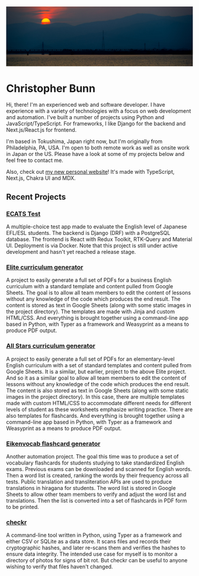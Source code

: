 ![Sunset over the Yoshino River, Tokushima, Japan](/sunset-crop.jpg "Sunset over the Yoshino River, Tokushima, Japan")

# Christopher Bunn

Hi, there! I'm an experienced web and software developer. I have experience with a variety of technologies with a focus on web development and automation. I've built a number of projects using Python and JavaScript/TypeScript. For frameworks, I like Django for the backend and Next.js/React.js for frontend.

I'm based in Tokushima, Japan right now, but I'm originally from Philadelphia, PA, USA. I'm open to both remote work as well as onsite work in Japan or the US. Please have a look at some of my projects below and feel free to contact me.

Also, check out [my new personal website](https://cbunn.com)! It's made with TypeScript, Next.js, Chakra UI and MDX.

## Recent Projects

### [ECATS Test](https://github.com/globallabo/ecats-test)

A multiple-choice test app made to evaluate the English level of Japanese EFL/ESL students. The backend is Django (DRF) with a PostgreSQL database. The frontend is React with Redux Toolkit, RTK-Query and Material UI. Deployment is via Docker. Note that this project is still under active development and hasn't yet reached a release stage.

### [Elite curriculum generator](https://github.com/globallabo/elite)

A project to easily generate a full set of PDFs for a business English curriculum with a standard template and content pulled from Google Sheets. The goal is to allow all team members to edit the content of lessons without any knowledge of the code which produces the end result. The content is stored as text in Google Sheets (along with some static images in the project directory). The templates are made with Jinja and custom HTML/CSS. And everything is brought together using a command-line app based in Python, with Typer as a framework and Weasyprint as a means to produce PDF output.

### [All Stars curriculum generator](https://github.com/globallabo/allstars)

A project to easily generate a full set of PDFs for an elementary-level English curriculum with a set of standard templates and content pulled from Google Sheets. It is a similar, but earlier, project to the above Elite project. And so it as a similar goal to allow all team members to edit the content of lessons without any knowledge of the code which produces the end result. The content is also stored as text in Google Sheets (along with some static images in the project directory). In this case, there are multiple templates made with custom HTML/CSS to accommodate different needs for different levels of student as these worksheets emphasize writing practice. There are also templates for flashcards. And everything is brought together using a command-line app based in Python, with Typer as a framework and Weasyprint as a means to produce PDF output.

### [Eikenvocab flashcard generator](https://github.com/globallabo/eikenvocab)

Another automation project. The goal this time was to produce a set of vocabulary flashcards for students studying to take standardized English exams. Previous exams can be downloaded and scanned for English words. Then a word list is created, ranking the words by their frequency across all tests. Public translation and transliteration APIs are used to produce translations in hiragana for students. The word list is stored in Google Sheets to allow other team members to verify and adjust the word list and translations. Then the list is converted into a set of flashcards in PDF form to be printed.

### [checkr](https://github.com/cbunn81/checkr)

A command-line tool written in Python, using Typer as a framework and either CSV or SQLite as a data store. It scans files and records their cryptographic hashes, and later re-scans them and verifies the hashes to ensure data integrity. The intended use case for myself is to monitor a directory of photos for signs of bit rot. But checkr can be useful to anyone wishing to verify that files haven't changed.
